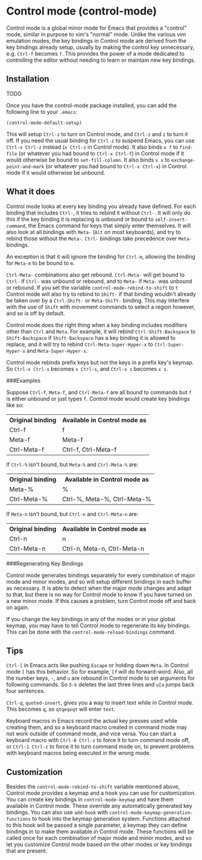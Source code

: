 Control mode (control-mode)
============

Control mode is a global minor mode for Emacs that provides a "control" mode, similar in purpose to vim's "normal" mode. Unlike the various vim emulation modes, the key bindings in Control mode are derived from the key bindings already setup, usually by making the control key unnecessary, e.g. `Ctrl-f` becomes `f`. This provides the power of a mode dedicated to controlling the editor without needing to learn or maintain new key bindings.

Installation
------------

TODO

Once you have the control-mode package installed, you can add the following line to your `.emacs`:

    (control-mode-default-setup)

This will setup `Ctrl-z` to turn on Control mode, and `Ctrl-z` and `z` to turn it off. If you need the usual binding for `Ctrl-z` to suspend Emacs, you can use `Ctrl-x Ctrl-z` instead (`x Ctrl-z` in Control mode). It also binds `x f` to `find-file` (or whatever you had bound to `Ctrl-x Ctrl-f`) in Control mode if it would otherwise be bound to `set-fill-column`. It also binds `x x` to `exchange-point-and-mark` (or whatever you had bound to `Ctrl-x Ctrl-x`) in Control mode if it would otherwise be unbound.

What it does
------------

Control mode looks at every key binding you already have defined. For each binding that includes `Ctrl-`, it tries to rebind it without `Ctrl-`. It will only do this if the key binding it is replacing is unbound or bound to `self-insert-command`, the Emacs command for keys that simply enter themselves. It will also look at all bindings with `Meta-` (`Alt` on most keyboards), and try to rebind those without the `Meta-`. `Ctrl-` bindings take precedence over `Meta-` bindings.

An exception is that it will ignore the binding for `Ctrl-m`, allowing the binding for `Meta-m` to be bound to `m`.

`Ctrl-Meta-` combinations also get rebound. `Ctrl-Meta-` will get bound to `Ctrl-` if `Ctrl-` was unbound or rebound, and to `Meta-` if `Meta-` was unbound or rebound. If you set the variable `control-mode-rebind-to-shift` to `t` Control mode will also try to rebind to `Shift-` if that binding wouldn't already be taken over by a `Ctrl-Shift-` or `Meta-Shift-` binding. This may interfere with the use of `Shift` with movement commands to select a region however, and so is off by default.

Control mode does the right thing when a key binding includes modifiers other than `Ctrl` and `Meta`. For example, it will rebind `Ctrl-Shift-Backspace` to `Shift-Backspace` if `Shift-Backspace` has a key binding it is allowed to replace, and it will try to rebind `Ctrl-Meta-Super-Hyper-x` to `Ctrl-Super-Hyper-x` and `Meta-Super-Hyper-x`.

Control mode rebinds prefix keys but not the keys in a prefix key's keymap. So `Ctrl-x Ctrl-s` becomes `x Ctrl-s`, and `Ctrl-x s` becomes `x s`.

###Examples

Suppose `Ctrl-f`, `Meta-f`, and `Ctrl-Meta-f` are all bound to commands but `f` is either unbound or just types `f`. Control mode would create key bindings like so:

<table>
<tr><th>Original binding</th><th>Available in Control mode as</th></tr>
<tr><td>Ctrl-f</td><td>f</td></tr>
<tr><td>Meta-f</td><td>Meta-f</td></tr>
<tr><td>Ctrl-Meta-f</td><td>Ctrl-f, Ctrl-Meta-f</td></tr>
</table>

If `Ctrl-%` isn't bound, but `Meta-%` and `Ctrl-Meta-%` are:

<table>
<tr><th>Original binding</th><th>Available in Control mode as</th></tr>
<tr><td>Meta-%</td><td>%</td></tr>
<tr><td>Ctrl-Meta-%</td><td>Ctrl-%, Meta-%, Ctrl-Meta-%</td></tr>
</table>

If `Meta-n` isn't bound, but `Ctrl-n` and `Ctrl-Meta-n` are:

<table>
<tr><th>Original binding</th><th>Available in Control mode as</th></tr>
<tr><td>Ctrl-n</td><td>n</td></tr>
<tr><td>Ctrl-Meta-n</td><td>Ctrl-n, Meta-n, Ctrl-Meta-n</td></tr>
</table>

###Regenerating Key Bindings

Control mode generates bindings separately for every combination of major mode and minor modes, and so will setup different bindings in each buffer as necessary. It is able to detect when the major mode changes and adapt to that, but there is no way for Control mode to know if you have turned on a new minor mode. If this causes a problem, turn Control mode off and back on again.

If you change the key bindings in any of the modes or in your global keymap, you may have to tell Control mode to regenerate its key bindings. This can be done with the `control-mode-reload-bindings` command.

Tips
----

`Ctrl-[` in Emacs acts like pushing `Escape` or holding down `Meta`. In Control mode `[` has this behavior. So for example, `[f` will do forward-word. Also, all the number keys, `-`, and `u` are rebound in Control mode to set arguments for following commands. So `3-k` deletes the last three lines and `u[a` jumps back four sentences.

`Ctrl-q`, `quoted-insert`, gives you a way to insert text while in Control mode. This becomes `q`, so `qtqeqxqt` will enter `text`.

Keyboard macros in Emacs record the actual key presses used while creating them, and so a keyboard macro created in command mode may not work outside of command mode, and vice versa. You can start a keyboard macro with `Ctrl-0 Ctrl-z` to force it to turn command mode off, or `Ctrl-1 Ctrl-z` to force it to turn command mode on, to prevent problems with keyboard macros being executed in the wrong mode.

Customization
-------------

Besides the `control-mode-rebind-to-shift` variable mentioned above, Control mode provides a keymap and a hook you can use for customization. You can create key bindings in `control-mode-keymap` and have them available in Control mode. These override any automatically generated key bindings. You can also use `add-hook` with `control-mode-keymap-generation-functions` to hook into the keymap generation system. Functions attached to this hook will be passed a single parameter, a keymap they can define bindings in to make them available in Control mode. These functions will be called once for each combination of major mode and minor modes, and so let you customize Control mode based on the other modes or key bindings that are present.
